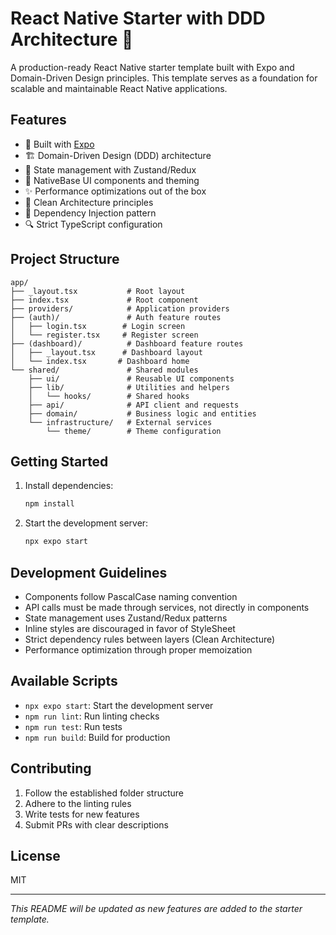 # React Native Starter with DDD Architecture 🚀

A production-ready React Native starter template built with Expo and Domain-Driven Design principles. This template serves as a foundation for scalable and maintainable React Native applications.

## Features

- 📱 Built with [Expo](https://expo.dev)
- 🏗️ Domain-Driven Design (DDD) architecture
- 🔄 State management with Zustand/Redux
- 🎨 NativeBase UI components and theming
- ✨ Performance optimizations out of the box
- 🧪 Clean Architecture principles
- 💉 Dependency Injection pattern
- 🔍 Strict TypeScript configuration

## Project Structure

```
app/
├── _layout.tsx           # Root layout
├── index.tsx             # Root component
├── providers/            # Application providers
├── (auth)/               # Auth feature routes
│   ├── login.tsx        # Login screen
│   └── register.tsx     # Register screen
├── (dashboard)/          # Dashboard feature routes
│   ├── _layout.tsx      # Dashboard layout
│   └── index.tsx       # Dashboard home
└── shared/               # Shared modules
    ├── ui/               # Reusable UI components
    ├── lib/              # Utilities and helpers
    │   └── hooks/        # Shared hooks
    ├── api/              # API client and requests
    ├── domain/           # Business logic and entities
    └── infrastructure/   # External services
        └── theme/        # Theme configuration
```

## Getting Started

1. Install dependencies:
   ```bash
   npm install
   ```

2. Start the development server:
   ```bash
   npx expo start
   ```

## Development Guidelines

- Components follow PascalCase naming convention
- API calls must be made through services, not directly in components
- State management uses Zustand/Redux patterns
- Inline styles are discouraged in favor of StyleSheet
- Strict dependency rules between layers (Clean Architecture)
- Performance optimization through proper memoization

## Available Scripts

- `npx expo start`: Start the development server
- `npm run lint`: Run linting checks
- `npm run test`: Run tests
- `npm run build`: Build for production

## Contributing

1. Follow the established folder structure
2. Adhere to the linting rules
3. Write tests for new features
4. Submit PRs with clear descriptions

## License

MIT

---
*This README will be updated as new features are added to the starter template.*
